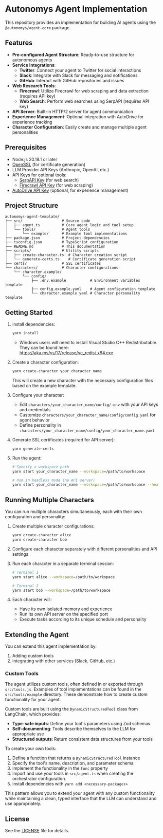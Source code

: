 # Autonomys Agent Implementation

This repository provides an implementation for building AI agents using the `@autonomys/agent-core` package.

## Features

- **Pre-configured Agent Structure**: Ready-to-use structure for autonomous agents
- **Service Integrations**:
  - **Twitter**: Connect your agent to Twitter for social interactions
  - **Slack**: Integrate with Slack for messaging and notifications
  - **GitHub**: Interact with GitHub repositories and issues
- **Web Research Tools**:
  - **Firecrawl**: Utilize Firecrawl for web scraping and data extraction (requires API key)
  - **Web Search**: Perform web searches using SerpAPI (requires API key)
- **API Server**: Built-in HTTP/2 server for agent communication
- **Experience Management**: Optional integration with AutoDrive for experience tracking
- **Character Configuration**: Easily create and manage multiple agent personalities

## Prerequisites

- Node.js 20.18.1 or later
- [OpenSSL](https://www.openssl.org/) (for certificate generation)
- LLM Provider API Keys (Anthropic, OpenAI, etc.)
- API Keys for optional tools:
  - [SerpAPI Key](https://serpapi.com/) (for web search)
  - [Firecrawl API Key](https://firecrawl.dev/) (for web scraping)
- [AutoDrive API Key](https://ai3.storage) (optional, for experience management)

## Project Structure

```
autonomys-agent-template/
├── src/                  # Source code
│   ├── agent.ts          # Core agent logic and tool setup
│   └── tools/            # Agent tools
│       └── example/      # Example tool implementations
├── package.json          # Project dependencies
├── tsconfig.json         # TypeScript configuration
├── README.md             # This documentation
├── scripts/              # Utility scripts
│   ├── create-character.ts  # Character creation script
│   └── generate-certs.ts    # Certificate generation script
├── certs/                # SSL certificates
└── characters/           # Character configurations
    └── character.example/
        └── config/
            ├── .env.example           # Environment variables template
            ├── config.example.yaml    # Agent configuration template
            └── character.example.yaml # Character personality template
```

## Getting Started

1. Install dependencies:

   ```bash
   yarn install
   ```

   - Windows users will need to install Visual Studio C++ Redistributable. They can be found here: https://aka.ms/vs/17/release/vc_redist.x64.exe

2. Create a character configuration:

   ```bash
   yarn create-character your_character_name
   ```

   This will create a new character with the necessary configuration files based on the example template.

3. Configure your character:

   - Edit `characters/your_character_name/config/.env` with your API keys and credentials
   - Customize `characters/your_character_name/config/config.yaml` for agent behavior
   - Define personality in `characters/your_character_name/config/your_character_name.yaml`

4. Generate SSL certificates (required for API server):

   ```bash
   yarn generate-certs
   ```

5. Run the agent:

   ```bash
   # Specify a workspace path
   yarn start your_character_name --workspace=/path/to/workspace

   # Run in headless mode (no API server)
   yarn start your_character_name --workspace=/path/to/workspace --headless
   ```

## Running Multiple Characters

You can run multiple characters simultaneously, each with their own configuration and personality:

1. Create multiple character configurations:

   ```bash
   yarn create-character alice
   yarn create-character bob
   ```

2. Configure each character separately with different personalities and API settings.

3. Run each character in a separate terminal session:

   ```bash
   # Terminal 1
   yarn start alice --workspace=/path/to/workspace

   # Terminal 2
   yarn start bob --workspace=/path/to/workspace
   ```

4. Each character will:
   - Have its own isolated memory and experience
   - Run its own API server on the specified port
   - Execute tasks according to its unique schedule and personality

## Extending the Agent

You can extend this agent implementation by:

1. Adding custom tools
2. Integrating with other services (Slack, GitHub, etc.)

### Custom Tools

The agent utilizes custom tools, often defined in or exported through `src/tools.js`. Examples of tool implementations can be found in the `src/tools/example` directory. These demonstrate how to create custom functionality for your agent.

Custom tools are built using the `DynamicStructuredTool` class from LangChain, which provides:

- **Type-safe inputs**: Define your tool's parameters using Zod schemas
- **Self-documenting**: Tools describe themselves to the LLM for appropriate use
- **Structured outputs**: Return consistent data structures from your tools

To create your own tools:

1. Define a function that returns a `DynamicStructuredTool` instance
2. Specify the tool's name, description, and parameter schema
3. Implement the functionality in the `func` property
4. Import and use your tools in `src/agent.ts` when creating the orchestrator configuration.
5. Install dependencies with `yarn add <necessary-packages>`

This pattern allows you to extend your agent with any custom functionality while maintaining a clean, typed interface that the LLM can understand and use appropriately.

## License

See the [LICENSE](LICENSE) file for details.
